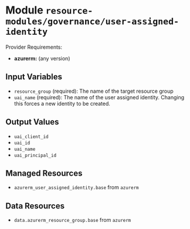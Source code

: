 
# Module `resource-modules/governance/user-assigned-identity`

Provider Requirements:
* **azurerm:** (any version)

## Input Variables
* `resource_group` (required): The name of the target resource group
* `uai_name` (required): The name of the user assigned identity. Changing this forces a new identity to be created.

## Output Values
* `uai_client_id`
* `uai_id`
* `uai_name`
* `uai_principal_id`

## Managed Resources
* `azurerm_user_assigned_identity.base` from `azurerm`

## Data Resources
* `data.azurerm_resource_group.base` from `azurerm`

